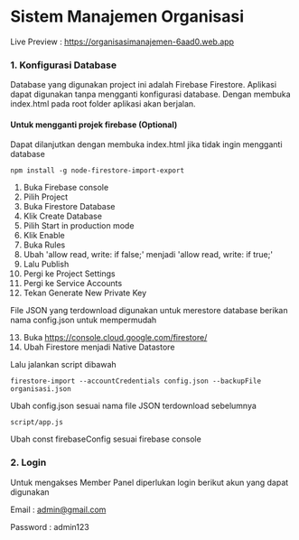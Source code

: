 # Sistem Manajemen Organisasi
Live Preview : https://organisasimanajemen-6aad0.web.app

### 1. Konfigurasi Database
   
Database yang digunakan project ini adalah Firebase Firestore. Aplikasi dapat digunakan tanpa mengganti konfigurasi database. Dengan membuka index.html pada root folder aplikasi akan berjalan.


#### Untuk mengganti projek firebase (Optional)


Dapat dilanjutkan dengan membuka index.html jika tidak ingin mengganti
database


    npm install -g node-firestore-import-export

1. Buka Firebase console
2. Pilih Project
3. Buka Firestore Database
4. Klik Create Database
5. Pilih Start in production mode
6. Klik Enable
7. Buka Rules
8. Ubah 'allow read, write: if false;' menjadi 'allow read, write: if true;'
9. Lalu Publish
10. Pergi ke Project Settings 
11. Pergi ke Service Accounts
12. Tekan Generate New Private Key

File JSON yang terdownload digunakan untuk merestore database berikan nama config.json
untuk mempermudah

13. Buka https://console.cloud.google.com/firestore/
14. Ubah Firestore menjadi Native Datastore



Lalu jalankan script dibawah

    firestore-import --accountCredentials config.json --backupFile organisasi.json

Ubah config.json sesuai nama file JSON terdownload sebelumnya



    script/app.js

Ubah const firebaseConfig sesuai firebase console


### 2. Login
   
Untuk mengakses Member Panel diperlukan login berikut akun yang dapat digunakan


Email : admin@gmail.com

Password : admin123